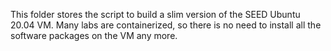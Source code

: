 
This folder stores the script to build a slim version
of the SEED Ubuntu 20.04 VM. Many labs are containerized,
so there is no need to install all the software packages
on the VM any more.

